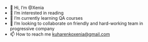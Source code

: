 - 👋 Hi, I’m @Xenia
- 👀 I’m interested in reading
- 🌱 I’m currently learning QA courses 
- 💞️ I’m looking to collaborate on friendly and hard-working team in progressive company
- 📫 How to reach me kuharenkoxenia@gmail.com

<!---
Xenonan/Xenonan is a ✨ special ✨ repository because its `README.md` (this file) appears on your GitHub profile.
You can click the Preview link to take a look at your changes.
--->

